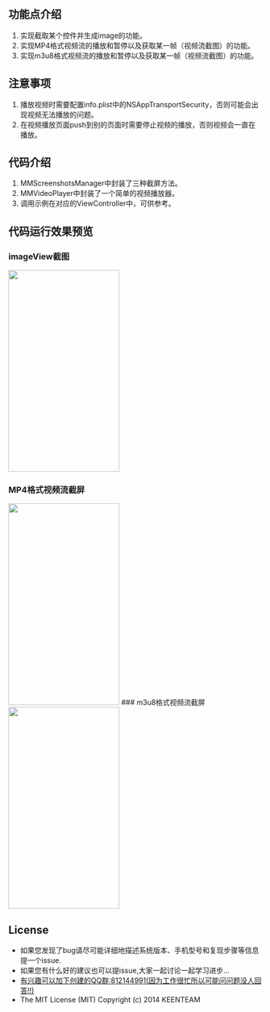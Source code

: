 ## 功能点介绍
1. 实现截取某个控件并生成image的功能。
2. 实现MP4格式视频流的播放和暂停以及获取某一帧（视频流截图）的功能。
3. 实现m3u8格式视频流的播放和暂停以及获取某一帧（视频流截图）的功能。

## 注意事项
1. 播放视频时需要配置info.plist中的NSAppTransportSecurity，否则可能会出现视频无法播放的问题。
2. 在视频播放页面push到别的页面时需要停止视频的播放，否则视频会一直在播放。

## 代码介绍
1. MMScreenshotsManager中封装了三种截屏方法。
2. MMVideoPlayer中封装了一个简单的视频播放器。
3. 调用示例在对应的ViewController中，可供参考。

## 代码运行效果预览
### imageView截图
<img src="https://vkceyugu.cdn.bspapp.com/VKCEYUGU-f92a0e71-a10b-4097-af0d-93aa474b1716/a91d08d0-ff95-40ea-9357-1d3aa8c0456a.jpeg" width="220" height="400" >

### MP4格式视频流截屏
<img src="https://vkceyugu.cdn.bspapp.com/VKCEYUGU-f92a0e71-a10b-4097-af0d-93aa474b1716/cc1ee8df-4cdc-4e59-b140-66b5de6e210a.jpeg" width="220" height="400" >
### m3u8格式视频流截屏
<img src="https://vkceyugu.cdn.bspapp.com/VKCEYUGU-f92a0e71-a10b-4097-af0d-93aa474b1716/51598260-54d9-49c3-8041-88bce207a4a7.jpeg" width="220" height="400" >

##  License
- 如果您发现了bug请尽可能详细地描述系统版本、手机型号和复现步骤等信息 提一个issue.
- 如果您有什么好的建议也可以提issue,大家一起讨论一起学习进步...
- [有兴趣可以加下创建的QQ群:812144991(因为工作很忙所以可能问问题没人回答!!)](//shang.qq.com/wpa/qunwpa?idkey=ebd8d6809c83b4d6b4a18b688621cb73ded0cce092b4d1f734e071a58dd37c26) <a target="_blank" href="http://wpa.qq.com/msgrd?v=3&uin=294005139&site=qq&menu=yes"></a>
- The MIT License (MIT)                  Copyright (c) 2014 KEENTEAM
